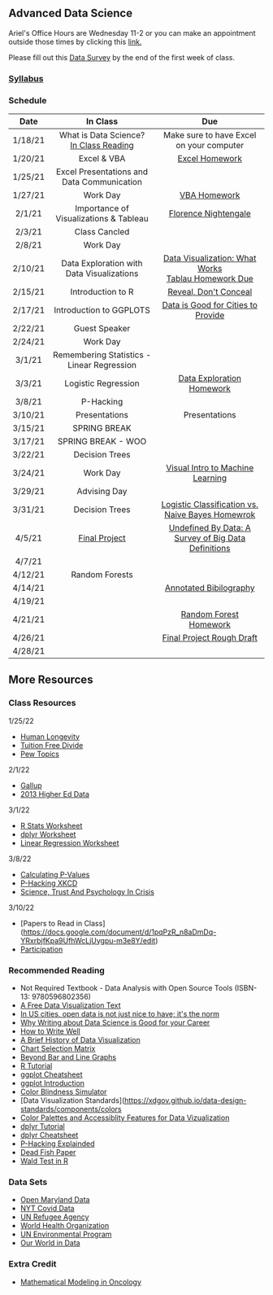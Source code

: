 ## Advanced Data Science 

Ariel's Office Hours are Wednesday 11-2 or you can make an appointment outside those times by clicking this [link.](https://calendar.google.com/calendar/u/0/selfsched?sstoken=UUFwT2R0NWJJNk1ffGRlZmF1bHR8YzhhMzM4NmIyYWYyN2I1ZjE1NDBkODkzNDcxNzBlZTA)

Please fill out this [Data Survey](https://forms.gle/3fp11BtWCaWenGJr6) by the end of the first week of class.

### [Syllabus](Syllabus.pdf)

### Schedule

| Date    | In Class | Due |
| :---:   | :---: |:---: |
| 1/18/21 | What is Data Science? <br> [In Class Reading](http://jse.amstat.org/v23n2/witmer.pdf)| Make sure to have Excel on your computer |
| 1/20/21 | Excel & VBA  | [Excel Homework](https://docs.google.com/document/d/1g8eOYNe9sDmrstRgvFRZBskxjaIaD7Za4lFXSgPPkVw/edit) |
| 1/25/21 | Excel Presentations and Data Communication ||
| 1/27/21 | Work Day | [VBA Homework](https://docs.google.com/document/d/1bTkmUon_Kq6_DupNw2Szh-T4rFGqzeA2aIIBy7m1yhk/edit) |
| 2/1/21  | Importance of Visualizations & Tableau  | [Florence Nightengale](https://docs.google.com/forms/d/1FBgScIpV9Vpa-jb1nlWuoCqOxFE7v5SmQtacpFHpIq8/edit) |
| 2/3/21  | Class Cancled  |  |
| 2/8/21  | Work Day   |  |
| 2/10/21 | Data Exploration with Data Visualizations| [Data Visualization: What Works](https://docs.google.com/forms/d/1JJ3pD4m_kvgERvRMuFSiDxglcJmNxvg1N8fegM7ubyA/edit)<br> [Tablau Homework Due](https://docs.google.com/document/d/1bta4t39rpvl-kXgO2pmZPGypWnYyBbiyzCPek9kxv9E/edit#) |
| 2/15/21 | Introduction to R | [Reveal, Don't Conceal](https://forms.gle/whPpC55iAAqnpVzb7)|
| 2/17/21 | Introduction to GGPLOTS | [Data is Good for Cities to Provide](https://docs.google.com/document/d/1NdyvanjoIKYkQNcL_sJSPO_ssPGYJyvn2sH28qHBJ70/edit) |
| 2/22/21 | Guest Speaker ||
| 2/24/21 | Work Day |  |
| 3/1/21  | Remembering Statistics - Linear Regression|  |
| 3/3/21  | Logistic Regression | [Data Exploration Homework](https://docs.google.com/document/d/1GJbs8fvJn99ogIkj3jbGYEoTcw0Tgu4XyI15WOqdQfs/edit#)|
| 3/8/21  | P-Hacking |  |
| 3/10/21 | Presentations| Presentations |
| 3/15/21 | SPRING BREAK |  |
| 3/17/21 | SPRING BREAK - WOO |  |
| 3/22/21 | Decision Trees |  |
| 3/24/21 | Work Day | [Visual Intro to Machine Learning](https://docs.google.com/forms/d/e/1FAIpQLSe3ycyx_XZeijp9AvWHI_DwXUKK5ptuS7-KhhW7wZfcMaoqyQ/viewform?usp=sf_link) |
| 3/29/21 | Advising Day    | |
| 3/31/21 | Decision Trees |  [Logistic Classification vs. Naive Bayes Homewrok](https://docs.google.com/document/d/1O-DMEizpyg0C943koU7zPK2Avit05cT-Xf1T4ggKIzs/edit)|
| 4/5/21  | [Final Project](https://docs.google.com/document/d/1kfQRu0UR9cMMZp4FJakoDQTfe3IErKiSW0BAckgqqNo/edit)   | [Undefined By Data: A Survey of Big Data Definitions](https://docs.google.com/forms/d/e/1FAIpQLSc8BM1Nn3CZYetIb6PrSCHPaD65oO-5uQnDXeZkthmBzDhJlg/viewform?usp=sf_link) |
| 4/7/21  | | |
| 4/12/21 | Random Forests | |
| 4/14/21 | |[Annotated Bibilography](https://docs.google.com/document/d/1kfQRu0UR9cMMZp4FJakoDQTfe3IErKiSW0BAckgqqNo/edit) |
| 4/19/21 | | |
| 4/21/21 | | [Random Forest Homework](https://docs.google.com/document/d/1P1sIvms3UjZcpVE3BDDee3hlBfJQ9Nzij8gRqp6igOM/edit)|
| 4/26/21 | | [Final Project Rough Draft](https://docs.google.com/document/d/1kfQRu0UR9cMMZp4FJakoDQTfe3IErKiSW0BAckgqqNo/edit)|
| 4/28/21 | | |

## More Resources

### Class Resources

1/25/22
- [Human Longevity](https://rss.onlinelibrary.wiley.com/doi/epdf/10.1111/1740-9713.01582)
- [Tuition Free Divide](https://www.pewresearch.org/fact-tank/2021/08/11/democrats-overwhelmingly-favor-free-college-tuition-while-republicans-are-divided-by-age-education/)
- [Pew Topics](https://www.pewresearch.org/topics-categorized/)

2/1/22
- [Gallup](https://www.gallup.com/home.aspx)
- [2013 Higher Ed Data](https://github.com/arielcwebster/DataScience/blob/main/IPEDS_data.xlsx)

3/1/22
- [R Stats Worksheet](https://docs.google.com/document/d/1VkgAm94UEOMRdAE6RnRBpmxVjcSIJ2NufUX3MKc8Wb0/edit)
- [dplyr Worksheet](https://docs.google.com/document/d/1SEZc9nrDm6NN7uqAjCA-hy6QPazf8pX5hfkxGBYSOzg/edit)
- [Linear Regression Worksheet](https://docs.google.com/document/d/1BvlwbGg5-ByOsJgN2FqqOF5tIB9Q2hM3azCdKe5YPF0/edit)

3/8/22
- [Calculating P-Values](https://www.youtube.com/watch?v=5Z9OIYA8He8)
- [P-Hacking XKCD](https://xkcd.com/882/)
- [Science, Trust And Psychology In Crisis](https://www.npr.org/sections/13.7/2014/06/02/318212713/science-trust-and-psychology-in-crisis)

3/10/22
- [Papers to Read in Class] (https://docs.google.com/document/d/1pqPzR_n8aDmDq-YRxrbjfKpa9UfhWcLjUygpu-m3e8Y/edit)
- [Participation](https://docs.google.com/document/d/12VN_YoaWswvMlsJNYNCMk6u0WFoHxRTCFS0GAEzwW8k/edit)

### Recommended Reading

- Not Required Textbook - Data Analysis with Open Source Tools (ISBN-13: 9780596802356)
- [A Free Data Visualization Text](https://mschermann.github.io/data_viz_reader/introduction.html)
- [In US cities, open data is not just nice to have; it's the norm](https://www.theguardian.com/local-government-network/2013/oct/21/open-data-us-san-francisco)
- [Why Writing about Data Science is Good for your Career](https://towardsdatascience.com/the-most-important-part-of-a-data-science-project-is-writing-a-blog-post-50715f37833a)
- [How to Write Well](https://towardsdatascience.com/get-better-in-data-science-writing-and-the-opportunities-will-grow-9d37fdada262)
- [A Brief History of Data Visualization](https://www.datavis.ca/papers/hbook.pdf)
- [Chart Selection Matrix](http://www.perceptualedge.com/articles/misc/Graph_Selection_Matrix.pdf)
- [Beyond Bar and Line Graphs](https://journals.plos.org/plosbiology/article?id=10.1371/journal.pbio.1002128#)
- [R Tutorial](http://www.r-tutor.com/r-introduction)
- [ggplot Cheatsheet](https://raw.githubusercontent.com/rstudio/cheatsheets/main/data-visualization.pdf)
- [ggplot Introduction](https://rafalab.github.io/dsbook/ggplot2.html)
- [Color Blindness Simulator](https://www.color-blindness.com/coblis-color-blindness-simulator/)
- [Data Visualization Standards](https://xdgov.github.io/data-design-standards/components/colors
- [Color Palettes and Accessiblity Features for Data Vizualization](https://medium.com/carbondesign/color-palettes-and-accessibility-features-for-data-visualization-7869f4874fca)
- [dplyr Tutorial](https://www.listendata.com/2016/08/dplyr-tutorial.html)
- [dplyr Cheatsheet](https://www.rstudio.com/wp-content/uploads/2015/02/data-wrangling-cheatsheet.pdf)
- [P-Hacking Explainded](https://www.youtube.com/watch?v=Gx0fAjNHb1M&list=PL8dPuuaLjXtNM_Y-bUAhblSAdWRnmBUcr&index=31)
- [Dead Fish Paper](https://www.wired.com/2009/09/fmrisalmon/)
- [Wald Test in R](https://www.statology.org/wald-test-in-r/)

### Data Sets
- [Open Maryland Data](https://gopi.maryland.gov/)
- [NYT Covid Data](https://github.com/nytimes/covid-19-data)
- [UN Refugee Agency](https://www.unhcr.org/en-us/data.html)
- [World Health Organization](https://www.who.int/data/collections)
- [UN Environmental Program](https://www.unep.org/publications-data)
- [Our World in Data](https://ourworldindata.org/)

### Extra Credit
- [Mathematical Modeling in Oncology](https://docs.google.com/document/d/129lyUnsdJ5sv-qlDvwtha_m1PqcKj_WE29m__gmIRdk/edit)
